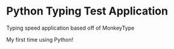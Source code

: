 # Python Typing Test Application

Typing speed application based off of MonkeyType

My first time using Python!

